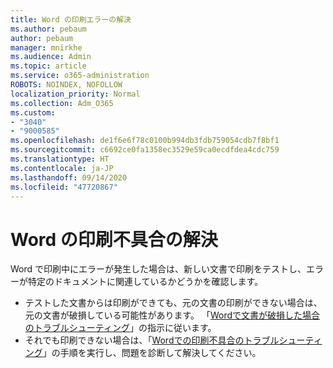 ```yaml
---
title: Word の印刷エラーの解決
ms.author: pebaum
author: pebaum
manager: mnirkhe
ms.audience: Admin
ms.topic: article
ms.service: o365-administration
ROBOTS: NOINDEX, NOFOLLOW
localization_priority: Normal
ms.collection: Adm_O365
ms.custom:
- "3040"
- "9000585"
ms.openlocfilehash: de1f6e6f78c0100b994db3fdb759054cdb7f8bf1
ms.sourcegitcommit: c6692ce0fa1358ec3529e59ca0ecdfdea4cdc759
ms.translationtype: HT
ms.contentlocale: ja-JP
ms.lasthandoff: 09/14/2020
ms.locfileid: "47720867"
---
```

# <a name="resolving-print-failures-in-word"></a>Word の印刷不具合の解決

Word で印刷中にエラーが発生した場合は、新しい文書で印刷をテストし、エラーが特定のドキュメントに関連しているかどうかを確認します。

- テストした文書からは印刷ができても、元の文書の印刷ができない場合は、元の文書が破損している可能性があります。 「[Wordで文書が破損した場合のトラブルシューティング](https://docs.microsoft.com/office/troubleshoot/word/damaged-documents-in-word#update-microsoft-office-and-windows)」の指示に従います。
- それでも印刷できない場合は、「[Wordでの印刷不具合のトラブルシューティング](https://docs.microsoft.com/office/troubleshoot/word/print-failures-in-word)」の手順を実行し、問題を診断して解決してください。